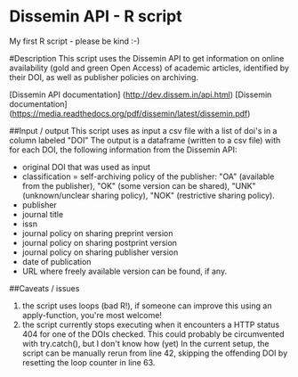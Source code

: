 # Dissemin API - R script

My first R script - please be kind :-) 

#Description
This script uses the Dissemin API to get information on online availability (gold and green Open Access) of academic articles, identified by their DOI, as well as publisher policies on archiving. 

[Dissemin API documentation] (http://dev.dissem.in/api.html)
[Dissemin documentation] (https://media.readthedocs.org/pdf/dissemin/latest/dissemin.pdf)

##Input / output
This script uses as input a csv file with a list of doi's in a column labeled "DOI"
The output is a dataframe (written to a csv file) with for each DOI, the following information from the Dissemin API:
  - original DOI that was used as input
  - classification = self-archiving policy of the publisher: "OA" (available from the publisher), "OK" (some version can be shared), "UNK" (unknown/unclear sharing policy), "NOK" (restrictive sharing policy).
  - publisher
  - journal title
  - issn
  - journal policy on sharing preprint version
  - journal policy on sharing postprint version
  - journal policy on sharing publisher version
  - date of publication
  - URL where freely available version can be found, if any. 

##Caveats / issues
  1) the script uses loops (bad R!), if someone can improve this using an apply-function, you're most welcome! 
  2) the script currently stops executing when it encounters a HTTP status 404 for one of the DOIs checked. 
    This could probably be circumvented with try.catch(), but I don't know how (yet)
    In the current setup, the script can be manually rerun from line 42, skipping the offending DOI by resetting the loop counter in line 63.

